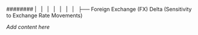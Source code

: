 ######## |   |   |   |   |   |   |   ├── Foreign Exchange (FX) Delta (Sensitivity to Exchange Rate Movements)

*Add content here*